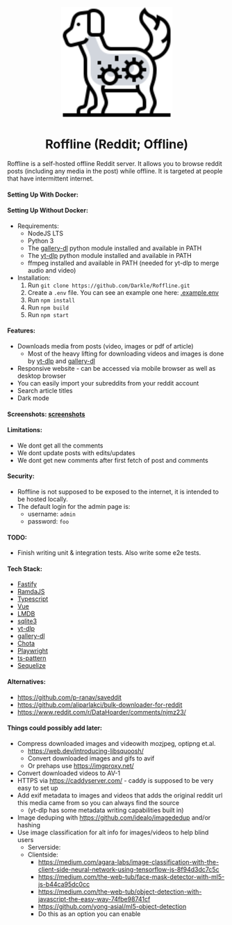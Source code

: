 <p align="center">
  <img height="256px" src="frontend/static/images/logo-default-grey.svg">
</p>

<h1 align="center">Roffline (Reddit; Offline)</h1>

Roffline is a self-hosted offline Reddit server. It allows you to browse reddit posts (including any media in the post) while offline. It is targeted at people that have intermittent internet.

#### Setting Up With Docker:

#### Setting Up Without Docker:

- Requirements:
  - NodeJS LTS
  - Python 3
  - The [gallery-dl](https://github.com/mikf/gallery-dl) python module installed and available in PATH
  - The [yt-dlp](https://github.com/yt-dlp/yt-dlp) python module installed and available in PATH
  - ffmpeg installed and available in PATH (needed for yt-dlp to merge audio and video)
- Installation:
  1. Run `git clone https://github.com/Darkle/Roffline.git`
  2. Create a `.env` file. You can see an example one here: [.example.env](.example.env)
  3. Run `npm install`
  4. Run `npm build`
  5. Run `npm start`

#### Features:

- Downloads media from posts (video, images or pdf of article)
  - Most of the heavy lifting for downloading videos and images is done by [yt-dlp](https://github.com/yt-dlp/yt-dlp) and [gallery-dl](https://github.com/mikf/gallery-dl)
- Responsive website - can be accessed via mobile browser as well as desktop browser
- You can easily import your subreddits from your reddit account
- Search article titles
- Dark mode

#### Screenshots: [screenshots](screenshots/screenshots.md)

#### Limitations:

- We dont get all the comments
- We dont update posts with edits/updates
- We dont get new comments after first fetch of post and comments

#### Security:

- Roffline is not supposed to be exposed to the internet, it is intended to be hosted locally.
- The default login for the admin page is:
  - username: `admin`
  - password: `foo`

#### TODO:

- Finish writing unit & integration tests. Also write some e2e tests.

#### Tech Stack:

- [Fastify](https://www.fastify.io/)
- [RamdaJS](https://ramdajs.com/docs/)
- [Typescript](https://www.typescriptlang.org/)
- [Vue](https://vuejs.org/)
- [LMDB](https://github.com/DoctorEvidence/lmdb-js)
- [sqlite3](https://www.npmjs.com/package/sqlite3)
- [yt-dlp](https://github.com/yt-dlp/yt-dlp)
- [gallery-dl](https://github.com/mikf/gallery-dl)
- [Chota](https://jenil.github.io/chota/)
- [Playwright](https://playwright.dev/)
- [ts-pattern](https://github.com/gvergnaud/ts-pattern)
- [Sequelize](https://sequelize.org/)

#### Alternatives:

- https://github.com/p-ranav/saveddit
- https://github.com/aliparlakci/bulk-downloader-for-reddit
- https://www.reddit.com/r/DataHoarder/comments/njmz23/

#### Things could possibly add later:

- Compress downloaded images and videowith mozjpeg, optipng et.al.
  - https://web.dev/introducing-libsquoosh/
  - Convert downloaded images and gifs to avif
  - Or prehaps use https://imgproxy.net/
- Convert downloaded videos to AV-1
- HTTPS via https://caddyserver.com/ - caddy is supposed to be very easy to set up
- Add exif metadata to images and videos that adds the original reddit url this media came from so you can always find the source
  - (yt-dlp has some metadata writing capabilities built in)
- Image deduping with https://github.com/idealo/imagededup and/or hashing
- Use image classification for alt info for images/videos to help blind users
  - Serverside:
  - Clientside:
    - https://medium.com/agara-labs/image-classification-with-the-client-side-neural-network-using-tensorflow-js-8f94d3dc7c5c
    - https://medium.com/the-web-tub/face-mask-detector-with-ml5-js-b44ca95dc0cc
    - https://medium.com/the-web-tub/object-detection-with-javascript-the-easy-way-74fbe98741cf
    - https://github.com/yong-asial/ml5-object-detection
    - Do this as an option you can enable
